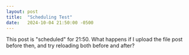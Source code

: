 ```yaml
---
layout: post
title:  "Scheduling Test"
date:   2024-10-04 21:50:00 -0500
---
```


This post is "scheduled" for 21:50. What happens if I upload the file post before then, and try reloading both before and after?